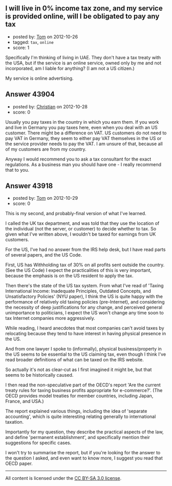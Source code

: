 ## I will live in 0% income tax zone, and my service is provided online, will I be obligated to pay any tax

- posted by: [Tom](https://stackexchange.com/users/-1/21340-tom) on 2012-10-26
- tagged: `tax`, `online`
- score: 1

Specifically I'm thinking of living in UAE. They don't have a tax treaty with the USA, but if the service is an online service, owned only by me and not incorporated, am I liable for anything? (I am not a US citizen.)

My service is online advertising.


## Answer 43904

- posted by: [Christian](https://stackexchange.com/users/-1/9952-christian) on 2012-10-28
- score: 0

Usually you pay taxes in the country in which you earn them. If you work and live in Germany you pay taxes here, even when you deal with an US customer. There might be a difference on VAT. US customers do not need to pay VAT in Germany, they seem to either pay VAT themselves in the US or the service provider needs to pay the VAT. I am unsure of that, because all of my customers are from my country.

Anyway I would recommend you to ask a tax consultant for the exact regulations. As a business man you should have one - I really recommend that to you.


## Answer 43918

- posted by: [Tom](https://stackexchange.com/users/-1/21340-tom) on 2012-10-29
- score: 0

This is my second, and probably-final version of what I've learned.

I called the UK tax department, and was told that they use the location of the individual (not the server, or customer) to decide whether to tax. So given what I've written above, I wouldn't be taxed for earnings from UK customers.

For the US, I've had no answer from the IRS help desk, but I have read parts of several papers, and the US Code.

First, US has Withholding tax of 30% on all profits sent outside the country. (See the US Code) I expect the practicalities of this is very important, because the emphasis is on the US resident to apply the tax.

Then there's the state of the US tax system. From what I've read of 'Taxing International Income: Inadequate Principles, Outdated Concepts, and Unsatisfactory Policies' (NYU paper), I think the US is quite happy with the performance of relatively old taxing policies (pre-Internet), and considering the necessity of deep justifications for any change, and perceived general unimportance to politicians, I expect the US won't change any time soon to tax Internet companies more aggressively.

While reading, I heard anecdotes that most companies can't avoid taxes by relocating because they tend to have interest in having physical presence in the US.

And from one lawyer I spoke to (informally), physical business/property in the US seems to be essential to the US claiming tax, even though I think I've read broader definitions of what can be taxed on the IRS website.

So actually it's not as clear-cut as I first imagined it might be, but that seems to be historically caused.

I then read the non-speculative part of the OECD's report 'Are the current treaty rules for taxing business profits appropriate for e-commerce?'. (The OECD provides model treaties for member countries, including Japan, France, and USA.)

The report explained various things, including the idea of 'separate accounting', which is quite interesting relating generally to international taxation.

Importantly for my question, they describe the practical aspects of the law, and define 'permanent establishment', and specifically mention their suggestions for specific cases.

I won't try to summarise the report, but if you're looking for the answer to the question I asked, and even want to know more, I suggest you read that OECD paper.



---

All content is licensed under the [CC BY-SA 3.0 license](https://creativecommons.org/licenses/by-sa/3.0/).
